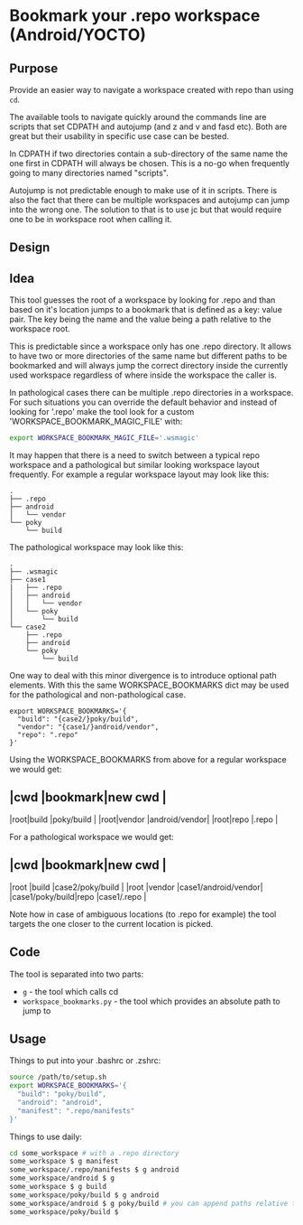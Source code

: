 # Bookmark your .repo workspace (Android/YOCTO)

## Purpose

Provide an easier way to navigate a workspace created with repo than using `cd`.

The available tools to navigate quickly around the commands line are scripts
that set CDPATH and autojump (and z and v and fasd etc). Both are great but
their usability in specific use case can be bested.

In CDPATH if two directories contain a sub-directory of the same name the one
first in CDPATH will always be chosen. This is a no-go when frequently going to
many directories named "scripts".

Autojump is not predictable enough to make use of it in scripts. There is also
the fact that there can be multiple workspaces and autojump can jump into the
wrong one. The solution to that is to use jc but that would require one to be
in workspace root when calling it.

## Design

## Idea

This tool guesses the root of a workspace by looking for .repo and than based
on it's location jumps to a bookmark that is defined as a key: value pair. The
key being the name and the value being a path relative to the workspace root.

This is predictable since a workspace only has one .repo directory. It allows
to have two or more directories of the same name but different paths to be
bookmarked and will always jump the correct directory inside the currently
used workspace regardless of where inside the workspace the caller is.

In pathological cases there can be multiple .repo directories in a workspace.
For such situations you can override the default behavior and instead of
looking for '.repo' make the tool look for a custom
'WORKSPACE_BOOKMARK_MAGIC_FILE' with:

```sh
export WORKSPACE_BOOKMARK_MAGIC_FILE='.wsmagic'
```

It may happen that there is a need to switch between a typical repo workspace
and a pathological but similar looking workspace layout frequently. For example
a regular workspace layout may look like this:

```text
.
├── .repo
├── android
│   └── vendor
└── poky
    └── build
```

The pathological workspace may look like this:

```text
.
├── .wsmagic
├── case1
|   ├── .repo
│   ├── android
│   │   └── vendor
│   └── poky
│       └── build
└── case2
    ├── .repo
    ├── android
    └── poky
        └── build
```

One way to deal with this minor divergence is to introduce optional path elements.
With this the same WORKSPACE_BOOKMARKS dict may be used for the pathological and
non-pathological case.

```text
export WORKSPACE_BOOKMARKS='{
  "build": "{case2/}poky/build",
  "vendor": "{case1/}android/vendor",
  "repo": ".repo"
}'
```

Using the WORKSPACE_BOOKMARKS from above for a regular workspace we would get:

|cwd |bookmark|new cwd       |
------------------------------
|root|build   |poky/build    |
|root|vendor  |android/vendor|
|root|repo    |.repo         |

For a pathological workspace we would get:

|cwd             |bookmark|new cwd             |
------------------------------------------------
|root            |build   |case2/poky/build    |
|root            |vendor  |case1/android/vendor|
|case1/poky/build|repo    |case1/.repo         |

Note how in case of ambiguous locations (to .repo for example) the tool targets
the one closer to the current location is picked.

## Code

The tool is separated into two parts:

* `g` - the tool which calls cd
* `workspace_bookmarks.py` - the tool which provides an absolute path to jump to

## Usage

Things to put into your .bashrc or .zshrc:

```sh
source /path/to/setup.sh
export WORKSPACE_BOOKMARKS='{
  "build": "poky/build",
  "android": "android",
  "manifest": ".repo/manifests"
}'
```

Things to use daily:

```sh
cd some_workspace # with a .repo directory
some_workspace $ g manifest
some_workspace/.repo/manifests $ g android
some_workspace/android $ g
some_workspace $ g build
some_workspace/poky/build $ g android
some_workspace/android $ g poky/build # you can append paths relative to bookmark
some_workspace/poky/build $
```
